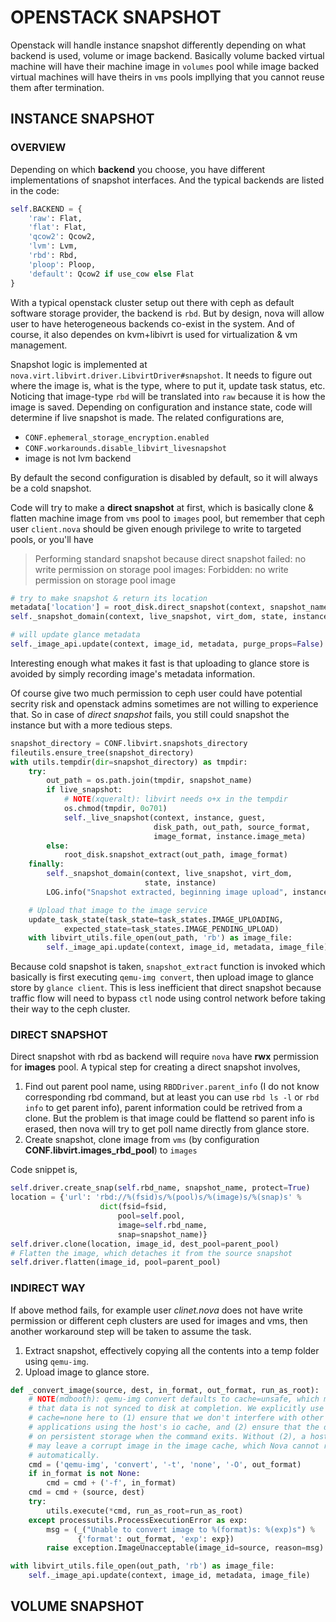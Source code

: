 # OPENSTACK SNAPSHOT

Openstack will handle instance snapshot differently depending on what backend is used, volume or image backend. Basically volume backed virtual machine will have their machine image in `volumes` pool while image backed virtual machines will have theirs in `vms` pools impllying that you cannot reuse them after termination.

## INSTANCE SNAPSHOT

### OVERVIEW

Depending on which **backend** you choose, you have different implementations of snapshot interfaces. And the typical backends are listed in the code:

```python
self.BACKEND = {
    'raw': Flat,
    'flat': Flat,
    'qcow2': Qcow2,
    'lvm': Lvm,
    'rbd': Rbd,
    'ploop': Ploop,
    'default': Qcow2 if use_cow else Flat
}
```

With a typical openstack cluster setup out there with ceph as default software storage provider, the backend is `rbd`. But by design, nova will allow user to have heterogeneous backends co-exist in the system. And of course, it also dependes on kvm+libivrt is used for virtualization & vm management.

Snapshot logic is implemented at `nova.virt.libvirt.driver.LibvirtDriver#snapshot`. It needs to figure out where the image is, what is the type, where to put it, update task status, etc. Noticing that image-type `rbd` will be translated into `raw` because it is how the image is saved. Depending on configuration and instance state, code will determine if live snapshot is made. The related configurations are,

* `CONF.ephemeral_storage_encryption.enabled`
* `CONF.workarounds.disable_libvirt_livesnapshot`
* image is not lvm backend

By default the second configuration is disabled by default, so it will always be a cold snapshot. 

Code will try to make a **direct snapshot** at first, which is basically clone & flatten machine image from `vms` pool to `images` pool, but remember that ceph user `client.nova` should be given enough privilege to write to targeted pools, or you'll have

> Performing standard snapshot because direct snapshot failed: no write permission on storage pool images: Forbidden: no write permission on storage pool image

```python
# try to make snapshot & return its location
metadata['location'] = root_disk.direct_snapshot(context, snapshot_name, image_format, image_id, instance.image_ref)
self._snapshot_domain(context, live_snapshot, virt_dom, state, instance)

# will update glance metadata
self._image_api.update(context, image_id, metadata, purge_props=False)
```

Interesting enough what makes it fast is that uploading to glance store is avoided by simply recording image's metadata information.

Of course give two much permission to ceph user could have potential secrity risk and openstack admins sometimes are not willing to experience that. So in case of *direct snapshot* fails, you still could snapshot the instance but with a more tedious steps.

```python
snapshot_directory = CONF.libvirt.snapshots_directory
fileutils.ensure_tree(snapshot_directory)
with utils.tempdir(dir=snapshot_directory) as tmpdir:
    try:
        out_path = os.path.join(tmpdir, snapshot_name)
        if live_snapshot:
            # NOTE(xqueralt): libvirt needs o+x in the tempdir
            os.chmod(tmpdir, 0o701)
            self._live_snapshot(context, instance, guest,
                                disk_path, out_path, source_format,
                                image_format, instance.image_meta)
        else:
            root_disk.snapshot_extract(out_path, image_format)
    finally:
        self._snapshot_domain(context, live_snapshot, virt_dom,
                              state, instance)
        LOG.info("Snapshot extracted, beginning image upload", instance=instance)

    # Upload that image to the image service
    update_task_state(task_state=task_states.IMAGE_UPLOADING,
            expected_state=task_states.IMAGE_PENDING_UPLOAD)
    with libvirt_utils.file_open(out_path, 'rb') as image_file:
        self._image_api.update(context, image_id, metadata, image_file)
```

Because cold snapshot is taken, `snapshot_extract` function is invoked which basically is first executing `qemu-img convert`, then upload image to glance store by `glance client`. This is less inefficient that direct snapshot because traffic flow will need to bypass `ctl` node using control network before taking their way to the ceph cluster.

### DIRECT SNAPSHOT

Direct snapshot with rbd as backend will require `nova` have **rwx** permission for **images** pool. A typical step for creating a direct snapshot involves,

1. Find out parent pool name, using `RBDDriver.parent_info` (I do not know corresponding rbd command, but at least you can use `rbd ls -l` or `rbd info` to get parent info), parent information could be retrived from a clone. But the problem is that image could be flattend so parent info is erased, then nova will try to get poll name directly from glance store.
2. Create snapshot, clone image from `vms` (by configuration **CONF.libvirt.images_rbd_pool**) to `images`

Code snippet is,

```python
self.driver.create_snap(self.rbd_name, snapshot_name, protect=True)
location = {'url': 'rbd://%(fsid)s/%(pool)s/%(image)s/%(snap)s' %
                    dict(fsid=fsid,
                        pool=self.pool,
                        image=self.rbd_name,
                        snap=snapshot_name)}
self.driver.clone(location, image_id, dest_pool=parent_pool)
# Flatten the image, which detaches it from the source snapshot
self.driver.flatten(image_id, pool=parent_pool)
```

### INDIRECT WAY

If above method fails, for example user *clinet.nova* does not have write permission or different ceph clusters are used for images and vms, then another workaround step will be taken to assume the task.

1. Extract snapshot, effectively copying all the contents into a temp folder using `qemu-img`.
2. Upload image to glance store.

```python
def _convert_image(source, dest, in_format, out_format, run_as_root):
    # NOTE(mdbooth): qemu-img convert defaults to cache=unsafe, which means
    # that data is not synced to disk at completion. We explicitly use
    # cache=none here to (1) ensure that we don't interfere with other
    # applications using the host's io cache, and (2) ensure that the data is
    # on persistent storage when the command exits. Without (2), a host crash
    # may leave a corrupt image in the image cache, which Nova cannot recover
    # automatically.
    cmd = ('qemu-img', 'convert', '-t', 'none', '-O', out_format)
    if in_format is not None:
        cmd = cmd + ('-f', in_format)
    cmd = cmd + (source, dest)
    try:
        utils.execute(*cmd, run_as_root=run_as_root)
    except processutils.ProcessExecutionError as exp:
        msg = (_("Unable to convert image to %(format)s: %(exp)s") %
               {'format': out_format, 'exp': exp})
        raise exception.ImageUnacceptable(image_id=source, reason=msg)
```

```python
with libvirt_utils.file_open(out_path, 'rb') as image_file:
    self._image_api.update(context, image_id, metadata, image_file)
```

## VOLUME SNAPSHOT
